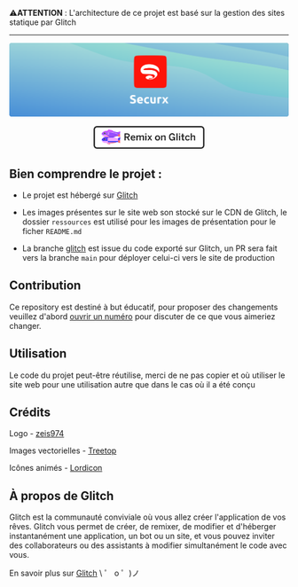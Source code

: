 <p>⚠️<strong>ATTENTION</strong> : L'architecture de ce projet est basé sur la gestion des sites statique par Glitch</p>

<hr>

<img src="ressources/banner.svg" />
<p align="center">
    <a rel="noorepener" href="https://glitch.com/edit/#!/remix/securx">
        <img width="200" src="ressources/remix-on-glitch.svg" />
    </a>
<br>

## Bien comprendre le projet :

- Le projet est hébergé sur [Glitch](https://glitch.com)

- Les images présentes sur le site web son stocké sur le CDN de Glitch, le dossier `ressources` est utilisé pour les images de présentation pour le ficher `README.md`

- La branche [glitch](https://github.com/zeis974/Securx/tree/glitch) est issue du code exporté sur Glitch, un PR sera fait vers la branche `main` pour déployer celui-ci vers le site de production

## Contribution

Ce repository est destiné à but éducatif, pour proposer des changements veuillez d'abord [ouvrir un numéro](https://github.com/zeis974/Securx/issues) pour discuter de ce que vous aimeriez changer.

## Utilisation

Le code du projet peut-être réutilise, merci de ne pas copier et où utiliser le site web pour une utilisation autre que dans le cas où il a été conçu

## Crédits

Logo - [zeis974](https://twitter.com/zeis974)

Images vectorielles - [Treetop](https://www.figma.com/@treetop)

Icônes animés - [Lordicon](https://lordicon.com)

## À propos de Glitch

Glitch est la communauté conviviale où vous allez créer l'application de vos rêves. Glitch vous permet de créer, de remixer, de modifier et d'héberger instantanément une application, un bot ou un site, et vous pouvez inviter des collaborateurs ou des assistants à modifier simultanément le code avec vous.

En savoir plus sur [Glitch](https://glitch.com) \ ゜ o ゜)ノ
